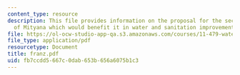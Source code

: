 ```yaml
---
content_type: resource
description: This file provides information on the proposal for the secondary town
  of Mityana which would benefit it in water and sanitation improvements.
file: https://ol-ocw-studio-app-qa.s3.amazonaws.com/courses/11-479-water-and-sanitation-infrastructure-planning-in-developing-countries-spring-2005/fb7ccdd5667c0dab653b656a6075b1c3_franz.pdf
file_type: application/pdf
resourcetype: Document
title: franz.pdf
uid: fb7ccdd5-667c-0dab-653b-656a6075b1c3
---
```

